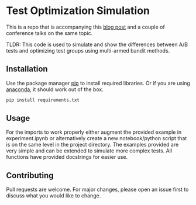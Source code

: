 # Test Optimization Simulation

This is a repo that is accompanying this [blog post](https://medium.com/outbrain-engineering/methods-for-effective-online-testing-in-real-time-bidding-fe11ddcdd63) and a couple of conference talks on the same topic.

TLDR: This code is used to simulate and show the differences between A/B tests and optimizing test groups using multi-armed bandit methods.

## Installation

Use the package manager [pip](https://pip.pypa.io/en/stable/) to install required libraries.
Or if you are using [anaconda](https://www.anaconda.com/), it should work out of the box.

```bash
pip install requirements.txt
```

## Usage

For the imports to work properly either augment the provided example in experiment.ipynb or alternatively create a new notebook/python script that is on the same level in the project directory. The examples provided are very simple and can be extended to simulate more complex tests. All functions have provided docstrings for easier use.

## Contributing
Pull requests are welcome. For major changes, please open an issue first to discuss what you would like to change.
